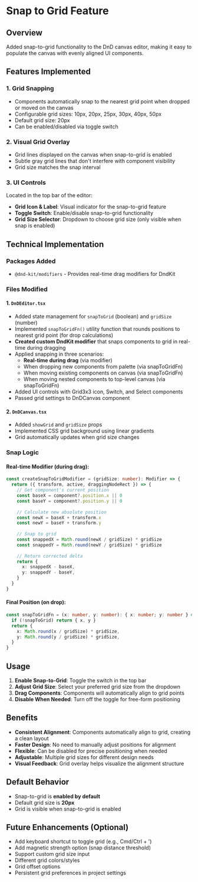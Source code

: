 # Snap to Grid Feature

## Overview
Added snap-to-grid functionality to the DnD canvas editor, making it easy to populate the canvas with evenly aligned UI components.

## Features Implemented

### 1. Grid Snapping
- Components automatically snap to the nearest grid point when dropped or moved on the canvas
- Configurable grid sizes: 10px, 20px, 25px, 30px, 40px, 50px
- Default grid size: 20px
- Can be enabled/disabled via toggle switch

### 2. Visual Grid Overlay
- Grid lines displayed on the canvas when snap-to-grid is enabled
- Subtle gray grid lines that don't interfere with component visibility
- Grid size matches the snap interval

### 3. UI Controls
Located in the top bar of the editor:
- **Grid Icon & Label**: Visual indicator for the snap-to-grid feature
- **Toggle Switch**: Enable/disable snap-to-grid functionality
- **Grid Size Selector**: Dropdown to choose grid size (only visible when snap is enabled)

## Technical Implementation

### Packages Added
- `@dnd-kit/modifiers` - Provides real-time drag modifiers for DndKit

### Files Modified

#### 1. `DnDEditor.tsx`
- Added state management for `snapToGrid` (boolean) and `gridSize` (number)
- Implemented `snapToGridFn()` utility function that rounds positions to nearest grid point (for drop calculations)
- **Created custom DndKit modifier** that snaps components to grid in real-time during dragging
- Applied snapping in three scenarios:
  - **Real-time during drag** (via modifier)
  - When dropping new components from palette (via snapToGridFn)
  - When moving existing components on canvas (via snapToGridFn)
  - When moving nested components to top-level canvas (via snapToGridFn)
- Added UI controls with Grid3x3 icon, Switch, and Select components
- Passed grid settings to DnDCanvas component

#### 2. `DnDCanvas.tsx`
- Added `showGrid` and `gridSize` props
- Implemented CSS grid background using linear gradients
- Grid automatically updates when grid size changes

### Snap Logic

#### Real-time Modifier (during drag):
```typescript
const createSnapToGridModifier = (gridSize: number): Modifier => {
  return ({ transform, active, draggingNodeRect }) => {
    // Get component's current position
    const baseX = component?.position.x || 0
    const baseY = component?.position.y || 0
    
    // Calculate new absolute position
    const newX = baseX + transform.x
    const newY = baseY + transform.y
    
    // Snap to grid
    const snappedX = Math.round(newX / gridSize) * gridSize
    const snappedY = Math.round(newY / gridSize) * gridSize
    
    // Return corrected delta
    return {
      x: snappedX - baseX,
      y: snappedY - baseY,
    }
  }
}
```

#### Final Position (on drop):
```typescript
const snapToGridFn = (x: number, y: number): { x: number; y: number } => {
  if (!snapToGrid) return { x, y }
  return {
    x: Math.round(x / gridSize) * gridSize,
    y: Math.round(y / gridSize) * gridSize,
  }
}
```

## Usage

1. **Enable Snap-to-Grid**: Toggle the switch in the top bar
2. **Adjust Grid Size**: Select your preferred grid size from the dropdown
3. **Drag Components**: Components will automatically align to grid points
4. **Disable When Needed**: Turn off the toggle for free-form positioning

## Benefits

- **Consistent Alignment**: Components automatically align to grid, creating a clean layout
- **Faster Design**: No need to manually adjust positions for alignment
- **Flexible**: Can be disabled for precise positioning when needed
- **Adjustable**: Multiple grid sizes for different design needs
- **Visual Feedback**: Grid overlay helps visualize the alignment structure

## Default Behavior

- Snap-to-grid is **enabled by default**
- Default grid size is **20px**
- Grid is visible when snap-to-grid is enabled

## Future Enhancements (Optional)

- Add keyboard shortcut to toggle grid (e.g., Cmd/Ctrl + ')
- Add magnetic strength option (snap distance threshold)
- Support custom grid size input
- Different grid colors/styles
- Grid offset options
- Persistent grid preferences in project settings

